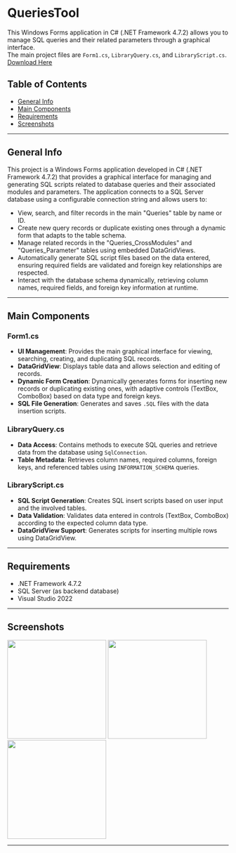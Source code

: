 # QueriesTool
This Windows Forms application in C# (.NET Framework 4.7.2) allows you to manage SQL queries and their related parameters through a graphical interface.  
The main project files are `Form1.cs`, `LibraryQuery.cs`, and `LibraryScript.cs`.
[Download Here](https://downgit.github.io/#/home?url=https://github.com/Melassacelo/QueriesTool/blob/master/QueriesTool.zip)

## Table of Contents
* [General Info](#general-info)
* [Main Components](#main-components)
* [Requirements](#requirements)
* [Screenshots](#screenshots)

---
## General Info
This project is a Windows Forms application developed in C# (.NET Framework 4.7.2) that provides a graphical interface for managing and generating SQL scripts related to database queries and their associated modules and parameters. The application connects to a SQL Server database using a configurable connection string and allows users to:
- View, search, and filter records in the main "Queries" table by name or ID.
- Create new query records or duplicate existing ones through a dynamic form that adapts to the table schema.
- Manage related records in the "Queries_CrossModules" and "Queries_Parameter" tables using embedded DataGridViews.
- Automatically generate SQL script files based on the data entered, ensuring required fields are validated and foreign key relationships are respected.
- Interact with the database schema dynamically, retrieving column names, required fields, and foreign key information at runtime.

---
## Main Components

### Form1.cs

- **UI Management**: Provides the main graphical interface for viewing, searching, creating, and duplicating SQL records.
- **DataGridView**: Displays table data and allows selection and editing of records.
- **Dynamic Form Creation**: Dynamically generates forms for inserting new records or duplicating existing ones, with adaptive controls (TextBox, ComboBox) based on data type and foreign keys.
- **SQL File Generation**: Generates and saves `.SQL` files with the data insertion scripts.

### LibraryQuery.cs

- **Data Access**: Contains methods to execute SQL queries and retrieve data from the database using `SqlConnection`.
- **Table Metadata**: Retrieves column names, required columns, foreign keys, and referenced tables using `INFORMATION_SCHEMA` queries.

### LibraryScript.cs

- **SQL Script Generation**: Creates SQL insert scripts based on user input and the involved tables.
- **Data Validation**: Validates data entered in controls (TextBox, ComboBox) according to the expected column data type.
- **DataGridView Support**: Generates scripts for inserting multiple rows using DataGridView.

---

## Requirements

- .NET Framework 4.7.2
- SQL Server (as backend database)
- Visual Studio 2022

---

## Screenshots
<img src="https://github.com/user-attachments/assets/d78d8d83-e34e-438a-a5c7-5b5ea7d7d747" height="225">
<img src="https://github.com/user-attachments/assets/9b5a2a07-397d-4087-8a93-ee24a66cd460" height="225">
<img src="https://github.com/user-attachments/assets/baeae23c-adf3-4d3b-a48e-b4fb8e44557f" height="225">

---
